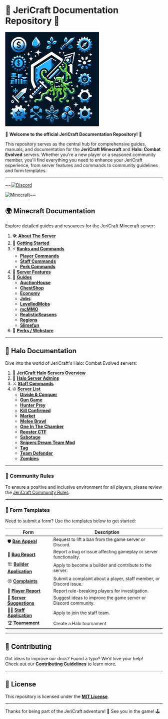# 📝 JeriCraft Documentation Repository 📝

<p style="text-align: left;">
  <img src="/misc/assets/jericraft_logo.png" alt="JeriCraft Logo" width="300" />
</p>

🌟 **Welcome to the official JeriCraft Documentation Repository!** 🌟

This repository serves as the central hub for comprehensive guides, manuals, and documentation for the **JeriCraft
Minecraft** and **Halo: Combat Evolved** servers. Whether you're a new player or a seasoned community member, you'll
find everything you need to enhance your JeriCraft experience, from server features and commands to community guidelines
and form templates.

---

~~[![Discord](https://img.shields.io/badge/Discord-Join_Our_Server-7289DA?style=for-the-badge&logo=discord)](https://discord.gg/wuVcM9AZrr)

[![Minecraft](https://img.shields.io/badge/Minecraft-1.20.1-00AF54?style=for-the-badge&logo=curseforge)](jericraft.net)~~

## 🌍 Minecraft Documentation

Explore detailed guides and resources for the JeriCraft Minecraft server:

1. 🛠 **[About The Server](MINECRAFT/about-the-server/About.md)**
2. 🚀 **[Getting Started](MINECRAFT/guides/GettingStarted.md)**
3. ⚡ **[Ranks and Commands](MINECRAFT/commands)**
    - **[Player Commands](MINECRAFT/commands/PLAYER-COMMANDS.md)**
    - **[Staff Commands](MINECRAFT/commands/STAFF-COMMANDS.md)**
    - **[Perk Commands](MINECRAFT/commands/PERK-COMMANDS.md)**
4. 🌟 **[Server Features](MINECRAFT/features/features.md)**
5. 📖 **[Guides](MINECRAFT/guides)**
    - **[AuctionHouse](MINECRAFT/guides/AuctionHouse.md)**
    - **[ChestShop](MINECRAFT/guides/ChestShop.md)**
    - **[Economy](MINECRAFT/guides/Economy.md)**
    - **[Jobs](MINECRAFT/guides/Jobs.md)**
    - **[LevelledMobs](MINECRAFT/guides/LevelledMobs.md)**
    - **[mcMMO](MINECRAFT/guides/mcMMO.md)**
    - **[RealisticSeasons](MINECRAFT/guides/RealisticSeasons.md)**
    - **[Regions](MINECRAFT/guides/Regions.md)**
    - **[Slimefun](MINECRAFT/guides/Slimefun.md)**
6. 💎 **[Perks / Webstore](/MINECRAFT/webstore/store.md)**

---

## 🚀 Halo Documentation

Dive into the world of JeriCraft's Halo: Combat Evolved servers:

1. 📜 **[JeriCraft Halo Servers Overview](HALO/ABOUT.md)**
2. 👑 **[Halo Server Admins](HALO/Admins.md)**
3. ⚔️ **[Staff Commands](HALO/staff-commands.md)**
4. 🌐 **[Server List](HALO/servers/)**
    - **[Divide & Conquer](HALO/servers/Divide%20and%20Conquer.md)**
    - **[Gun Game](HALO/servers/Gun%20Game.md)**
    - **[Hunter Prey](HALO/servers/Hunter%20Prey.md)**
    - **[Kill Confirmed](HALO/servers/Kill%20Confirmed.md)**
    - **[Market](HALO/servers/Market.md)**
    - **[Melee Brawl](HALO/servers/Melee%20Brawl.md)**
    - **[One In The Chamber](HALO/servers/One%20In%20The%20Chamber.md)**
    - **[Rooster CTF](HALO/servers/Rooster%20CTF.md)**
    - **[Sabotage](HALO/servers/Sabotage.md)**
    - **[Snipers Dream Team Mod](HALO/servers/Snipers%20Dream%20Team%20Mod.md)**
    - **[Tag](HALO/servers/Tag.md)**
    - **[Team Defender](HALO/servers/Team%20Defender.md)**
    - **[Zombies](HALO/servers/Zombies.md)**

---

### 📜 Community Rules

To ensure a positive and inclusive environment for all players, please review
the [JeriCraft Community Rules](policies/Community-Rules.md).

---

### 📝 Form Templates

Need to submit a form? Use the templates below to get started:

| Form                                                                                                               | Description                                                        |
|--------------------------------------------------------------------------------------------------------------------|--------------------------------------------------------------------|
| 🛡 **[Ban Appeal](https://github.com/Chalwk/JeriCraftDocs/issues/new?template=ban-appeal.yaml)**                   | Request to lift a ban from the game server or Discord.             |
| 🐛 **[Bug Report](https://github.com/Chalwk/JeriCraftDocs/issues/new?template=bug-report.yaml)**                   | Report a bug or issue affecting gameplay or server functionality.  |
| 🏗 **[Builder Application](https://github.com/Chalwk/JeriCraftDocs/issues/new?template=builder-application.yaml)** | Apply to become a builder and contribute to the server.            |
| 😠 **[Complaints](https://github.com/Chalwk/JeriCraftDocs/issues/new?template=complaints.yaml)**                   | Submit a complaint about a player, staff member, or Discord issue. |
| 🚨 **[Player Report](https://github.com/Chalwk/JeriCraftDocs/issues/new?template=player-report.yaml)**             | Report rule-breaking players for investigation.                    |
| 🌟 **[Server Suggestions](https://github.com/Chalwk/JeriCraftDocs/issues/new?template=server-suggestions.yaml)**   | Suggest ideas to improve the game server or Discord community.     |
| 👩‍💻 **[Staff Application](https://github.com/Chalwk/JeriCraftDocs/issues/new?template=staff-application.yaml)**  | Apply to join the staff team.                                      |
| 🏆 **[Tournament](https://github.com/Chalwk/JeriCraftDocs/issues/new?template=tournament.yaml)**                   | Create a Halo tournament                                           |

---

## 🤝 Contributing

Got ideas to improve our docs? Found a typo? We’d love your help!<br>
Check out our **[Contributing Guidelines](CONTRIBUTING.md)** to learn more.

---

## 📄 License

This repository is licensed under the **[MIT License](LICENCE.md)**.

---

Thanks for being part of the JeriCraft adventure! 💖 See you in the game! 🕹